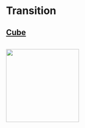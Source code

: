 # Transition

## [Cube](https://cssbattle.dev/play/19)

<img src="https://cssbattle.dev/targets/19.png">

```html

```

<style>
    img{
        width: 200px;
        margin: 1rem 0;
    }
</style>
